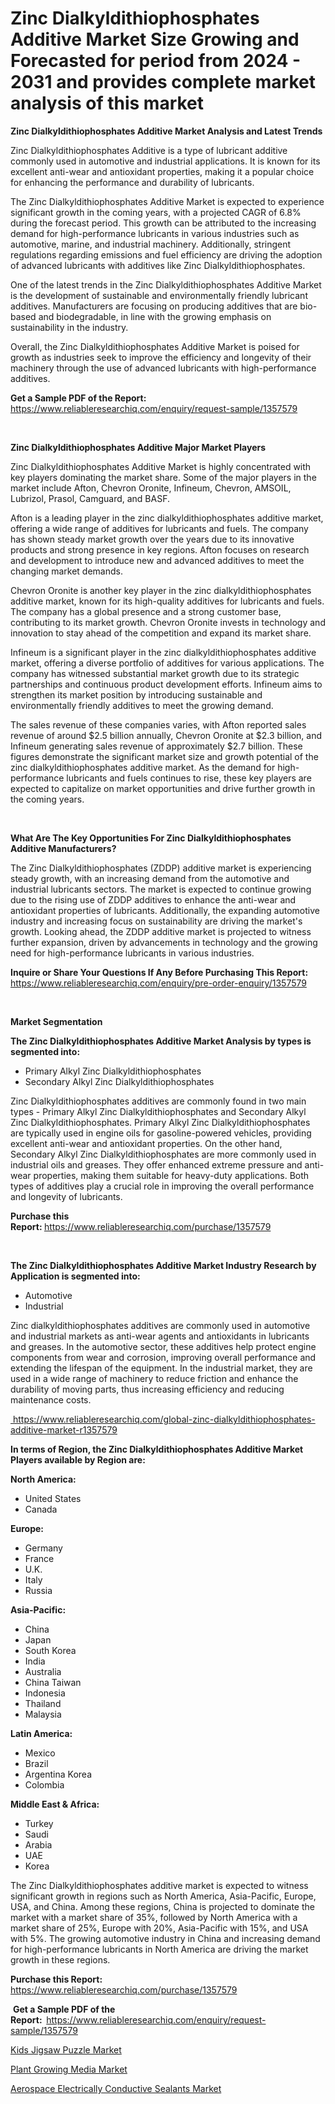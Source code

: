 <p><h1>Zinc Dialkyldithiophosphates Additive Market Size Growing and Forecasted for period from 2024 - 2031 and provides complete market analysis of this market</h1></p><p><strong>Zinc Dialkyldithiophosphates Additive Market Analysis and Latest Trends</strong></p>
<p><p>Zinc Dialkyldithiophosphates Additive is a type of lubricant additive commonly used in automotive and industrial applications. It is known for its excellent anti-wear and antioxidant properties, making it a popular choice for enhancing the performance and durability of lubricants.</p><p>The Zinc Dialkyldithiophosphates Additive Market is expected to experience significant growth in the coming years, with a projected CAGR of 6.8% during the forecast period. This growth can be attributed to the increasing demand for high-performance lubricants in various industries such as automotive, marine, and industrial machinery. Additionally, stringent regulations regarding emissions and fuel efficiency are driving the adoption of advanced lubricants with additives like Zinc Dialkyldithiophosphates.</p><p>One of the latest trends in the Zinc Dialkyldithiophosphates Additive Market is the development of sustainable and environmentally friendly lubricant additives. Manufacturers are focusing on producing additives that are bio-based and biodegradable, in line with the growing emphasis on sustainability in the industry.</p><p>Overall, the Zinc Dialkyldithiophosphates Additive Market is poised for growth as industries seek to improve the efficiency and longevity of their machinery through the use of advanced lubricants with high-performance additives.</p></p>
<p><strong>Get a Sample PDF of the Report:&nbsp;</strong> <a href="https://www.reliableresearchiq.com/enquiry/request-sample/1357579">https://www.reliableresearchiq.com/enquiry/request-sample/1357579</a></p>
<p>&nbsp;</p>
<p><strong>Zinc Dialkyldithiophosphates Additive Major Market Players</strong></p>
<p><p>Zinc Dialkyldithiophosphates Additive Market is highly concentrated with key players dominating the market share. Some of the major players in the market include Afton, Chevron Oronite, Infineum, Chevron, AMSOIL, Lubrizol, Prasol, Camguard, and BASF.</p><p>Afton is a leading player in the zinc dialkyldithiophosphates additive market, offering a wide range of additives for lubricants and fuels. The company has shown steady market growth over the years due to its innovative products and strong presence in key regions. Afton focuses on research and development to introduce new and advanced additives to meet the changing market demands.</p><p>Chevron Oronite is another key player in the zinc dialkyldithiophosphates additive market, known for its high-quality additives for lubricants and fuels. The company has a global presence and a strong customer base, contributing to its market growth. Chevron Oronite invests in technology and innovation to stay ahead of the competition and expand its market share.</p><p>Infineum is a significant player in the zinc dialkyldithiophosphates additive market, offering a diverse portfolio of additives for various applications. The company has witnessed substantial market growth due to its strategic partnerships and continuous product development efforts. Infineum aims to strengthen its market position by introducing sustainable and environmentally friendly additives to meet the growing demand.</p><p>The sales revenue of these companies varies, with Afton reported sales revenue of around $2.5 billion annually, Chevron Oronite at $2.3 billion, and Infineum generating sales revenue of approximately $2.7 billion. These figures demonstrate the significant market size and growth potential of the zinc dialkyldithiophosphates additive market. As the demand for high-performance lubricants and fuels continues to rise, these key players are expected to capitalize on market opportunities and drive further growth in the coming years.</p></p>
<p>&nbsp;</p>
<p><strong>What Are The Key Opportunities For Zinc Dialkyldithiophosphates Additive Manufacturers?</strong></p>
<p><p>The Zinc Dialkyldithiophosphates (ZDDP) additive market is experiencing steady growth, with an increasing demand from the automotive and industrial lubricants sectors. The market is expected to continue growing due to the rising use of ZDDP additives to enhance the anti-wear and antioxidant properties of lubricants. Additionally, the expanding automotive industry and increasing focus on sustainability are driving the market's growth. Looking ahead, the ZDDP additive market is projected to witness further expansion, driven by advancements in technology and the growing need for high-performance lubricants in various industries.</p></p>
<p><strong>Inquire or Share Your Questions If Any Before Purchasing This Report:</strong> <a href="https://www.reliableresearchiq.com/enquiry/pre-order-enquiry/1357579">https://www.reliableresearchiq.com/enquiry/pre-order-enquiry/1357579</a></p>
<p>&nbsp;</p>
<p><strong>Market Segmentation</strong></p>
<p><strong>The Zinc Dialkyldithiophosphates Additive Market Analysis by types is segmented into:</strong></p>
<p><ul><li>Primary Alkyl Zinc Dialkyldithiophosphates</li><li>Secondary Alkyl Zinc Dialkyldithiophosphates</li></ul></p>
<p><p>Zinc Dialkyldithiophosphates additives are commonly found in two main types - Primary Alkyl Zinc Dialkyldithiophosphates and Secondary Alkyl Zinc Dialkyldithiophosphates. Primary Alkyl Zinc Dialkyldithiophosphates are typically used in engine oils for gasoline-powered vehicles, providing excellent anti-wear and antioxidant properties. On the other hand, Secondary Alkyl Zinc Dialkyldithiophosphates are more commonly used in industrial oils and greases. They offer enhanced extreme pressure and anti-wear properties, making them suitable for heavy-duty applications. Both types of additives play a crucial role in improving the overall performance and longevity of lubricants.</p></p>
<p><strong>Purchase this Report:&nbsp;</strong><a href="https://www.reliableresearchiq.com/purchase/1357579">https://www.reliableresearchiq.com/purchase/1357579</a></p>
<p>&nbsp;</p>
<p><strong>The Zinc Dialkyldithiophosphates Additive Market Industry Research by Application is segmented into:</strong></p>
<p><ul><li>Automotive</li><li>Industrial</li></ul></p>
<p><p>Zinc dialkyldithiophosphates additives are commonly used in automotive and industrial markets as anti-wear agents and antioxidants in lubricants and greases. In the automotive sector, these additives help protect engine components from wear and corrosion, improving overall performance and extending the lifespan of the equipment. In the industrial market, they are used in a wide range of machinery to reduce friction and enhance the durability of moving parts, thus increasing efficiency and reducing maintenance costs.</p></p>
<p><a href="https://www.reliableresearchiq.com/global-zinc-dialkyldithiophosphates-additive-market-r1357579">&nbsp;https://www.reliableresearchiq.com/global-zinc-dialkyldithiophosphates-additive-market-r1357579</a></p>
<p><strong>In terms of Region, the Zinc Dialkyldithiophosphates Additive Market Players available by Region are:</strong></p>
<p>
    <p> <strong> North America: </strong>
        <ul>
            <li>United States</li>
            <li>Canada</li>
        </ul>
        </p> 
    <p> <strong> Europe: </strong>
        <ul>
            <li>Germany</li>
            <li>France</li>
            <li>U.K.</li>
            <li>Italy</li>
            <li>Russia</li>
        </ul>
        </p> 
    <p> <strong> Asia-Pacific: </strong>
        <ul>
            <li>China</li>
            <li>Japan</li>
            <li>South Korea</li>
            <li>India</li>
            <li>Australia</li>
            <li>China Taiwan</li>
            <li>Indonesia</li>
            <li>Thailand</li>
            <li>Malaysia</li>
        </ul>
        </p> 
    <p> <strong> Latin America: </strong>
        <ul>
            <li>Mexico</li>
            <li>Brazil</li>
            <li>Argentina Korea</li>
            <li>Colombia</li>
        </ul>
        </p> 
    <p> <strong> Middle East & Africa: </strong>
        <ul>
            <li>Turkey</li>
            <li>Saudi</li>
            <li>Arabia</li>
            <li>UAE</li>
            <li>Korea</li>
        </ul>
    </p>
    </p>
<p><p>The Zinc Dialkyldithiophosphates additive market is expected to witness significant growth in regions such as North America, Asia-Pacific, Europe, USA, and China. Among these regions, China is projected to dominate the market with a market share of 35%, followed by North America with a market share of 25%, Europe with 20%, Asia-Pacific with 15%, and USA with 5%. The growing automotive industry in China and increasing demand for high-performance lubricants in North America are driving the market growth in these regions.</p></p>
<p><strong>Purchase this Report: </strong><a href="https://www.reliableresearchiq.com/purchase/1357579">https://www.reliableresearchiq.com/purchase/1357579</a></p>
<p>&nbsp;<strong>Get a Sample PDF of the Report:&nbsp;&nbsp;</strong><a href="https://www.reliableresearchiq.com/enquiry/request-sample/1357579">https://www.reliableresearchiq.com/enquiry/request-sample/1357579</a></p>
<p><strong></strong></p>
<p><p><a href="https://github.com/jackCarlson644/Market-Research-Report-List-1/blob/main/kids-jigsaw-puzzle-market.md">Kids Jigsaw Puzzle Market</a></p><p><a href="https://github.com/neilMartin36/Market-Research-Report-List-1/blob/main/plant-growing-media-market.md">Plant Growing Media Market</a></p><p><a href="https://github.com/smithy59/Market-Research-Report-List-1/blob/main/aerospace-electrically-conductive-sealants-market.md">Aerospace Electrically Conductive Sealants Market</a></p></p>